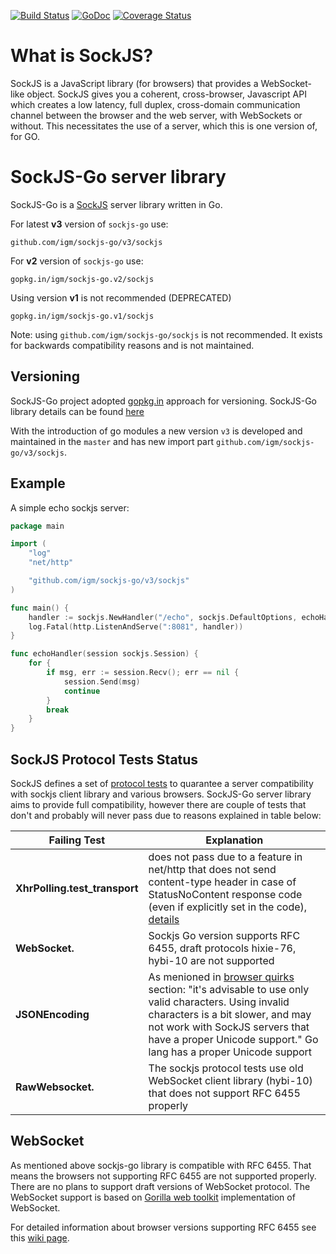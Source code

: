 [![Build Status](https://api.travis-ci.org/igm/sockjs-go.svg?branch=master)](https://travis-ci.org/igm/sockjs-go) 
[![GoDoc](https://godoc.org/github.com/igm/sockjs-go/v3/sockjs?status.svg)](https://pkg.go.dev/github.com/igm/sockjs-go/v3/sockjs?tab=doc) 
[![Coverage Status](https://coveralls.io/repos/github/igm/sockjs-go/badge.svg?branch=master)](https://coveralls.io/github/igm/sockjs-go?branch=master)

What is SockJS?
=

SockJS is a JavaScript library (for browsers) that provides a WebSocket-like
object. SockJS gives you a coherent, cross-browser, Javascript API
which creates a low latency, full duplex, cross-domain communication
channel between the browser and the web server, with WebSockets or without.
This necessitates the use of a server, which this is one version of, for GO.


SockJS-Go server library
=

SockJS-Go is a [SockJS](https://github.com/sockjs/sockjs-client) server library written in Go.

For latest **v3** version of `sockjs-go` use:

    github.com/igm/sockjs-go/v3/sockjs

For **v2** version of `sockjs-go` use:

    gopkg.in/igm/sockjs-go.v2/sockjs

Using version **v1** is not recommended (DEPRECATED)

    gopkg.in/igm/sockjs-go.v1/sockjs

Note: using `github.com/igm/sockjs-go/sockjs` is not recommended. It exists for backwards compatibility reasons and is not maintained. 

Versioning
-

SockJS-Go project adopted [gopkg.in](http://gopkg.in) approach for versioning. SockJS-Go library details can be found [here](https://gopkg.in/igm/sockjs-go.v2/sockjs)

With the introduction of go modules a new version `v3` is developed and maintained in the `master` and has new import part `github.com/igm/sockjs-go/v3/sockjs`. 

Example
-

A simple echo sockjs server:


```go
package main

import (
	"log"
	"net/http"

	"github.com/igm/sockjs-go/v3/sockjs"
)

func main() {
	handler := sockjs.NewHandler("/echo", sockjs.DefaultOptions, echoHandler)
	log.Fatal(http.ListenAndServe(":8081", handler))
}

func echoHandler(session sockjs.Session) {
	for {
		if msg, err := session.Recv(); err == nil {
			session.Send(msg)
			continue
		}
		break
	}
}
```


SockJS Protocol Tests Status
-
SockJS defines a set of [protocol tests](https://github.com/sockjs/sockjs-protocol) to quarantee a server compatibility with sockjs client library and various browsers. SockJS-Go server library aims to provide full compatibility, however there are couple of tests that don't and probably will never pass due to reasons explained in table below:


| Failing Test | Explanation |
| -------------| ------------|
| **XhrPolling.test_transport** | does not pass due to a feature in net/http that does not send content-type header in case of StatusNoContent response code (even if explicitly set in the code), [details](https://code.google.com/p/go/source/detail?r=902dc062bff8) |
| **WebSocket.** |  Sockjs Go version supports RFC 6455, draft protocols hixie-76, hybi-10 are not supported |
| **JSONEncoding** | As menioned in [browser quirks](https://github.com/sockjs/sockjs-client#browser-quirks) section: "it's advisable to use only valid characters. Using invalid characters is a bit slower, and may not work with SockJS servers that have a proper Unicode support." Go lang has a proper Unicode support |
| **RawWebsocket.** | The sockjs protocol tests use old WebSocket client library (hybi-10) that does not support RFC 6455 properly |

WebSocket
-
As mentioned above sockjs-go library is compatible with RFC 6455. That means the browsers not supporting RFC 6455 are not supported properly. There are no plans to support draft versions of WebSocket protocol. The WebSocket support is based on [Gorilla web toolkit](http://www.gorillatoolkit.org/pkg/websocket) implementation of WebSocket.

For detailed information about browser versions supporting RFC 6455 see this [wiki page](http://en.wikipedia.org/wiki/WebSocket#Browser_support).

